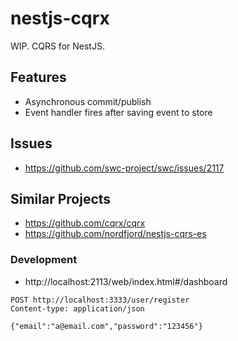 # nestjs-cqrx

WIP. CQRS for NestJS.

## Features

-   Asynchronous commit/publish
-   Event handler fires after saving event to store

## Issues

-   https://github.com/swc-project/swc/issues/2117

## Similar Projects

-   https://github.com/cqrx/cqrx
-   https://github.com/nordfjord/nestjs-cqrs-es

### Development

-   http://localhost:2113/web/index.html#/dashboard

```
POST http://localhost:3333/user/register
Content-type: application/json

{"email":"a@email.com","password":"123456"}
```
